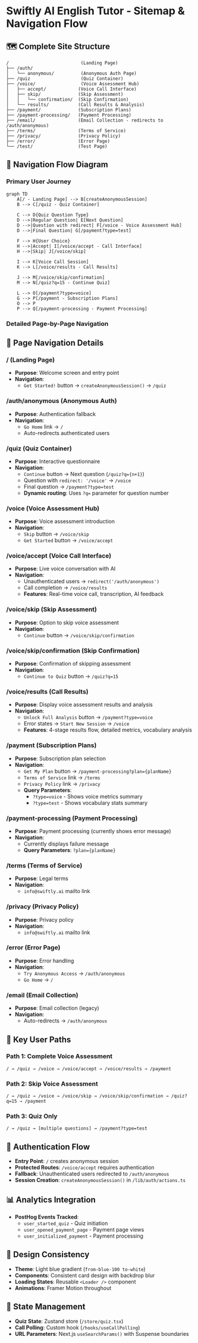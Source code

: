 # Swiftly AI English Tutor - Sitemap & Navigation Flow

## 🗺️ Complete Site Structure

```
/                           (Landing Page)
├── /auth/
│   └── anonymous/          (Anonymous Auth Page)
├── /quiz                   (Quiz Container)
├── /voice/                 (Voice Assessment Hub)
│   ├── accept/            (Voice Call Interface)
│   ├── skip/              (Skip Assessment)
│   │   └── confirmation/  (Skip Confirmation)
│   └── results/           (Call Results & Analysis)
├── /payment/              (Subscription Plans)
├── /payment-processing/   (Payment Processing)
├── /email/                (Email Collection - redirects to /auth/anonymous)
├── /terms/                (Terms of Service)
├── /privacy/              (Privacy Policy)
├── /error/                (Error Page)
└── /test/                 (Test Page)
```

## 🔄 Navigation Flow Diagram

### Primary User Journey

```mermaid
graph TD
    A[/ - Landing Page] --> B[createAnonymousSession]
    B --> C[/quiz - Quiz Container]

    C --> D{Quiz Question Type}
    D -->|Regular Question| E[Next Question]
    D -->|Question with redirect| F[/voice - Voice Assessment Hub]
    D -->|Final Question| G[/payment?type=test]

    F --> H{User Choice}
    H -->|Accept| I[/voice/accept - Call Interface]
    H -->|Skip| J[/voice/skip]

    I --> K[Voice Call Session]
    K --> L[/voice/results - Call Results]

    J --> M[/voice/skip/confirmation]
    M --> N[/quiz?q=15 - Continue Quiz]

    L --> O[/payment?type=voice]
    G --> P[/payment - Subscription Plans]
    O --> P
    P --> Q[/payment-processing - Payment Processing]
```

### Detailed Page-by-Page Navigation

## 📄 Page Navigation Details

### **/ (Landing Page)**

- **Purpose**: Welcome screen and entry point
- **Navigation**:
  - `Get Started!` button → `createAnonymousSession()` → `/quiz`

### **/auth/anonymous (Anonymous Auth)**

- **Purpose**: Authentication fallback
- **Navigation**:
  - `Go Home` link → `/`
  - Auto-redirects authenticated users

### **/quiz (Quiz Container)**

- **Purpose**: Interactive questionnaire
- **Navigation**:
  - `Continue` button → Next question (`/quiz?q={n+1}`)
  - Question with `redirect: '/voice'` → `/voice`
  - Final question → `/payment?type=test`
  - **Dynamic routing**: Uses `?q=` parameter for question number

### **/voice (Voice Assessment Hub)**

- **Purpose**: Voice assessment introduction
- **Navigation**:
  - `Skip` button → `/voice/skip`
  - `Get Started` button → `/voice/accept`

### **/voice/accept (Voice Call Interface)**

- **Purpose**: Live voice conversation with AI
- **Navigation**:
  - Unauthenticated users → `redirect('/auth/anonymous')`
  - Call completion → `/voice/results`
  - **Features**: Real-time voice call, transcription, AI feedback

### **/voice/skip (Skip Assessment)**

- **Purpose**: Option to skip voice assessment
- **Navigation**:
  - `Continue` button → `/voice/skip/confirmation`

### **/voice/skip/confirmation (Skip Confirmation)**

- **Purpose**: Confirmation of skipping assessment
- **Navigation**:
  - `Continue to Quiz` button → `/quiz?q=15`

### **/voice/results (Call Results)**

- **Purpose**: Display voice assessment results and analysis
- **Navigation**:
  - `Unlock Full Analysis` button → `/payment?type=voice`
  - Error states → `Start New Session` → `/voice`
  - **Features**: 4-stage results flow, detailed metrics, vocabulary analysis

### **/payment (Subscription Plans)**

- **Purpose**: Subscription plan selection
- **Navigation**:
  - `Get My Plan` button → `/payment-processing?plan={planName}`
  - `Terms of Service` link → `/terms`
  - `Privacy Policy` link → `/privacy`
  - **Query Parameters**:
    - `?type=voice` - Shows voice metrics summary
    - `?type=test` - Shows vocabulary stats summary

### **/payment-processing (Payment Processing)**

- **Purpose**: Payment processing (currently shows error message)
- **Navigation**:
  - Currently displays failure message
  - **Query Parameters**: `?plan={planName}`

### **/terms (Terms of Service)**

- **Purpose**: Legal terms
- **Navigation**:
  - `info@swiftly.ai` mailto link

### **/privacy (Privacy Policy)**

- **Purpose**: Privacy policy
- **Navigation**:
  - `info@swiftly.ai` mailto link

### **/error (Error Page)**

- **Purpose**: Error handling
- **Navigation**:
  - `Try Anonymous Access` → `/auth/anonymous`
  - `Go Home` → `/`

### **/email (Email Collection)**

- **Purpose**: Email collection (legacy)
- **Navigation**:
  - Auto-redirects → `/auth/anonymous`

## 🎯 Key User Paths

### **Path 1: Complete Voice Assessment**

```
/ → /quiz → /voice → /voice/accept → /voice/results → /payment
```

### **Path 2: Skip Voice Assessment**

```
/ → /quiz → /voice → /voice/skip → /voice/skip/confirmation → /quiz?q=15 → /payment
```

### **Path 3: Quiz Only**

```
/ → /quiz → [multiple questions] → /payment?type=test
```

## 🔐 Authentication Flow

- **Entry Point**: `/` creates anonymous session
- **Protected Routes**: `/voice/accept` requires authentication
- **Fallback**: Unauthenticated users redirected to `/auth/anonymous`
- **Session Creation**: `createAnonymousSession()` in `/lib/auth/actions.ts`

## 📊 Analytics Integration

- **PostHog Events Tracked**:
  - `user_started_quiz` - Quiz initiation
  - `user_opened_payment_page` - Payment page views
  - `user_initialized_payment` - Payment processing

## 🎨 Design Consistency

- **Theme**: Light blue gradient (`from-blue-100 to-white`)
- **Components**: Consistent card design with backdrop blur
- **Loading States**: Reusable `<Loader />` component
- **Animations**: Framer Motion throughout

## 🔄 State Management

- **Quiz State**: Zustand store (`/store/quiz.tsx`)
- **Call Polling**: Custom hook (`/hooks/useCallPolling`)
- **URL Parameters**: Next.js `useSearchParams()` with Suspense boundaries

